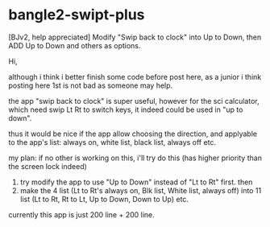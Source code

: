 # bangle2-swipt-plus
[BJv2, help appreciated] Modify "Swip back to clock" into Up to Down, then ADD Up to Down and others as options.

Hi,

although i think i better finish some code before post here,
as a junior i think posting here 1st is not bad as someone may help.

the app "swip back to clock" is super useful, however for the sci calculator,
which need swip Lt Rt to switch keys, it indeed could be used in "up to down".

thus it would be nice if the app allow choosing the direction, and applyable to the app's list: always on, white list, black list, always off etc.

my plan:
if no other is working on this, i'll try do this (has higher priority than the screen lock indeed)

1. try modify the app to use "Up to Down" instead of "Lt to Rt" first.
then
2. make the 4 list (Lt to Rt's always on, Blk list, White list, always off) into 11 list (Lt to Rt, Rt to Lt, Up to Down, Down to Up) etc.

currently this app is just 200 line + 200 line.
